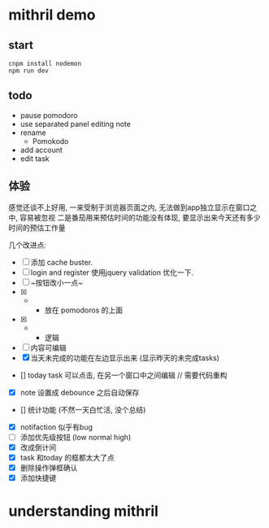 # mithril demo

## start

```shell
cnpm install nodemon
npm run dev
```

## todo
- pause pomodoro
- use separated panel editing note
- rename
    - Pomokodo
- add account
- edit task

## 体验

感觉还谈不上好用, 一来受制于浏览器页面之内, 无法做到app独立显示在窗口之中, 容易被忽视
二是番茄用来预估时间的功能没有体现, 要显示出来今天还有多少时间的预估工作量

几个改进点:

- [ ] 添加 cache buster.
- [ ] login and register 使用jquery validation 优化一下.
- [ ] ~按钮改小一点~
- [x] + - 放在 pomodoros 的上面
- [x] + - 逻辑 
- [ ] 内容可编辑
- [x] 当天未完成的功能在左边显示出来 (显示昨天的未完成tasks)
- [] today task 可以点击, 在另一个窗口中之间编辑 // 需要代码重构
- [x] note 设置成 debounce 之后自动保存
- [] 统计功能 (不然一天白忙活, 没个总结)
- [x] notifaction 似乎有bug
- [ ] 添加优先级按钮 (low normal high)
- [x] 改成倒计间
- [x] task 和today 的框都太大了点
- [x] 删除操作弹框确认
- [x] 添加快捷键

# understanding mithril